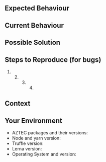 <!-- This is just a suggested template for bugs, feel free to scrap it if you're just suggesting or requesting a feature -->

## Expected Behaviour

<!--- If you're describing a bug, tell us what should happen -->
<!--- If you're suggesting a change/improvement, tell us how it should work -->

## Current Behaviour

<!--- If describing a bug, tell us what happens instead of the expected behaviour -->
<!--- If suggesting a change/improvement, explain the difference from current behaviour -->

## Possible Solution

<!--- Not obligatory, but suggest a fix/reason for the bug, -->
<!--- or ideas how to implement the addition or change -->

## Steps to Reproduce (for bugs)

<!--- Provide a link to a live example, or an unambiguous set of steps to -->
<!--- reproduce this bug. Include code to reproduce, if relevant -->

1.  2.  3. 4.

## Context

<!--- How has this issue affected you? What are you trying to accomplish? -->
<!--- Providing context helps us come up with a solution that is most useful in the real world -->

## Your Environment

<!--- Include as many relevant details about the environment you experienced the bug in -->

-   AZTEC packages and their versions:
-   Node and yarn version:
-   Truffle version:
-   Lerna version:
-   Operating System and version:
